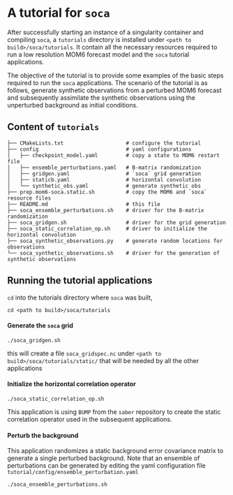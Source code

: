 # A tutorial for `soca`
After successfully starting an instance of a singularity container and
compiling `soca`, a `tutorials` directory is installed under
`<path to build>/soca/tutorials`. It contain all the necessary resources
required to run a low resolution MOM6 forecast model and the `soca`
tutorial applications.

The objective of the tutorial is to provide some examples of the basic steps
required to run the `soca` applications.
The scenario of the tutorial is as follows,
generate synthetic observations from a perturbed MOM6 forecast and subsequently
assimilate the synthetic observations using the unperturbed background as
initial conditions.

## Content of `tutorials`

``` console
├── CMakeLists.txt                    # configure the tutorial
├── config                            # yaml configurations
│   ├── checkpoint_model.yaml         # copy a state to MOM6 restart file
│   ├── ensemble_perturbations.yaml   # B-matrix randomization
│   ├── gridgen.yaml                  # `soca` grid generation
│   ├── staticb.yaml                  # horizontal convolution
│   └── synthetic_obs.yaml            # generate synthetic obs
├── prep.mom6-soca.static.sh          # copy the MOM6 and `soca` resource files
├── README.md                         # this file
├── soca_ensemble_perturbations.sh    # driver for the B-matrix randomization
├── soca_gridgen.sh                   # driver for the grid generation
├── soca_static_correlation_op.sh     # driver to initialize the horizontal convolution
├── soca_synthetic_observations.py    # generate random locations for observations
└── soca_synthetic_observations.sh    # driver for the generation of synthetic observations
```

## Running the tutorial applications
`cd` into the tutorials directory where `soca` was built,
``` console
cd <path to build>/soca/tutorials
```
#### Generate the `soca` grid
``` console
./soca_gridgen.sh
```
this will create a file `soca_gridspec.nc` under `<path to build>/soca/tutorials/static/`
that will be needed by all the other applications

#### Initialize the horizontal correlation operator
``` console
./soca_static_correlation_op.sh
```
This application is using `BUMP` from the `saber` repository to create the
static correlation operator used in the subsequent applications.

#### Perturb the background
This application randomizes a static background error covariance matrix to
generate a single perturbed background.
Note that an ensemble of perturbations can be generated by editing the yaml
configuration file `tutorial/config/ensemble_perturbation.yaml`
```console
./soca_ensemble_perturbations.sh
```
